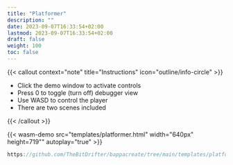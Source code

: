 ```yaml
---
title: "Platformer"
description: ""
date: 2023-09-07T16:33:54+02:00
lastmod: 2023-09-07T16:33:54+02:00
draft: false
weight: 100
toc: false
---
```


{{< callout context="note" title="Instructions" icon="outline/info-circle" >}}

- Click the demo window to activate controls
- Press 0 to toggle (turn off) debugger view
- Use WASD to control the player
- There are two scenes included

{{< /callout >}}

{{< wasm-demo src="templates/platformer.html" width="640px" height=719"" autoplay="true" >}}

```go
https://github.com/TheBitDrifter/bappacreate/tree/main/templates/platformer
```
